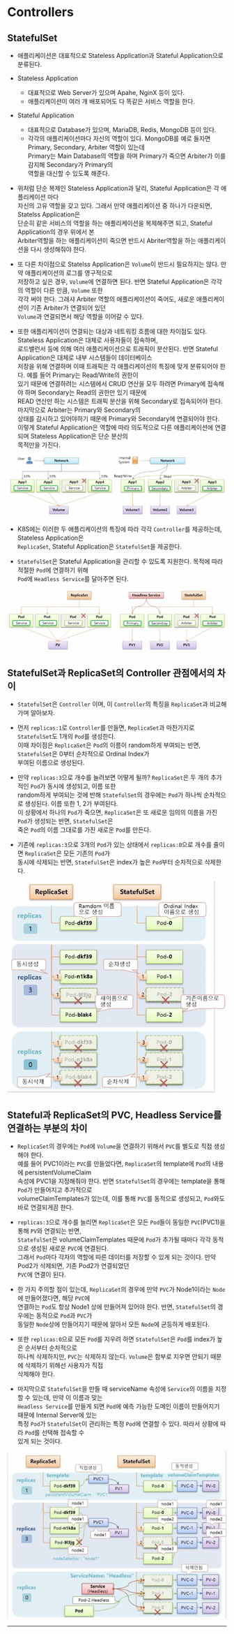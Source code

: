 # Controllers

## StatefulSet

- 애플리케이션은 대표적으로 Stateless Application과 Stateful Application으로 분류된다.

- Stateless Application

  - 대표적으로 Web Server가 있으며 Apahe, NginX 등이 있다.
  - 애플리케이션이 여러 개 배포되어도 다 똑같은 서비스 역할을 한다.

- Stateful Application

  - 대표적으로 Database가 있으며, MariaDB, Redis, MongoDB 등이 있다.
  - 각각의 애플리케이션마다 자신의 역할이 있다. MongoDB를 예로 들자면 Primary, Secondary, Arbiter 역할이 있는데  
    Primary는 Main Database의 역할을 하며 Primary가 죽으면 Arbiter가 이를 감지해 Secondary가 Primary의  
    역할을 대신할 수 있도록 해준다.

- 위처럼 단순 복제인 Stateless Application과 달리, Stateful Application은 각 애플리케이션 마다  
  자신의 고유 역할을 갖고 있다. 그래서 만약 애플리케이션 중 하나가 다운되면, Statelss Application은  
  단순히 같은 서비스의 역할을 하는 애플리케이션을 복제해주면 되고, Stateful Application의 경우 위에서 본  
  Arbiter역할을 하는 애플리케이션이 죽으면 반드시 Abriter역할을 하는 애플리케이션을 다시 생성해줘야 한다.

- 또 다른 차이점으로 Statelss Application은 `Volume`이 반드시 필요하지는 않다. 만약 애플리케이션의 로그를 영구적으로  
  저장하고 싶은 경우, `Volume`에 연결하면 된다. 반면 Stateful Application은 각각의 역할이 다른 만큼, `Volume` 또한  
  각각 써야 한다. 그래샤 Arbiter 역할의 애플리케이션이 죽어도, 새로운 애플리케이션이 기존 Arbiter가 연결되어 있던  
  `Volume`과 연결되면서 해당 역할을 이어갈 수 있다.

- 또한 애플리케이션이 연결되는 대상과 네트워킹 흐름에 대한 차이점도 있다. Stateless Application은 대체로 사용자들이 접속하며,  
  로드밸런서 등에 의해 여러 애플리케이션으로 트래픽이 분산된다. 반면 Stateful Application은 대체로 내부 시스템들이 데이터베이스  
  저장을 위해 연결하며 이때 트래픽은 각 애플리케이션의 특징에 맞게 분류되어야 한다. 예를 들어 Primary는 Read/Write의 권한이  
  있기 때문에 연결하려는 시스템에서 CRUD 연산을 모두 하려면 Primary에 접속해야 하며 Secondary는 Read의 권한만 있기 때문에  
  READ 연산만 하는 시스템은 트래픽 분산을 위해 Secondary로 접속되어야 한다. 마지막으로 Arbiter는 Primary와 Secondary의  
  상태를 감시하고 있어야하기 때문에 Primary와 Secondary에 연결되어야 한다.  
  이렇게 Stateful Application은 역할에 따라 의도적으로 다른 애플리케이션에 연결되며 Stateless Application은 단순 분산의  
  목적만을 가진다.

![picture 1](../../images/STATELESS_AND_STATEFUL_APPLICATION.png)

- K8S에는 이러한 두 애플리케이션의 특징에 따라 각각 `Controller`를 제공하는데, Stateless Application은  
  `ReplicaSet`, Stateful Application은 `StatefulSet`을 제공한다.

- `StatefulSet`은 Stateful Application을 관리할 수 있도록 지원한다. 목적에 따라 적절한 `Pod`에 연결하기 위해  
  `Pod`에 `Headless Service`를 달아주면 된다.

![picture 2](../../images/REPLICASET_STATEFULSET.png)

## StatefulSet과 ReplicaSet의 Controller 관점에서의 차이

- `StatefulSet`은 `Controller` 이며, 이 `Controller`의 특징을 `ReplicaSet`과 비교해가며 알아보자.

- 먼저 `replicas:1`로 `Controller`를 만들면, `ReplicaSet`과 마찬가지로 `StatefulSet`도 1개의 `Pod`를 생성한다.  
  이때 차이점은 `ReplicaSet`은 `Pod`의 이름이 random하게 부여되는 반면, `StatefulSet`은 0부터 순차적으로 Ordinal Index가  
  부여된 이름으로 생성된다.

- 만약 `replicas:3`으로 개수를 늘려보면 어떻게 될까? `ReplicaSet`은 두 개의 추가적인 `Pod`가 동시에 생성되고, 이름 또한  
  random하게 부여되는 것에 반해 `StatefulSet`의 경우에는 `Pod`가 하나씩 순차적으로 생성된다. 이름 또한 1, 2가 부여된다.  
  이 상황에서 하나의 `Pod`가 죽으면, `ReplicaSet`은 또 새로운 임의의 이름을 가진 `Pod`가 생성되는 반면, `StatefulSet`은  
  죽은 `Pod`의 이름 그대로를 가진 새로운 `Pod`를 만든다.

- 기존에 `replicas:3`으로 3개의 `Pod`가 있는 상태에서 `replicas:0`으로 개수를 줄이면 `ReplicaSet`은 모든 기존의 `Pod`가  
  동시에 삭제되는 반면, `StatefulSet`은 index가 높은 `Pod`부터 순차적으로 삭제한다.

![picture 3](../../images/REPLICASET_VS_STATEFULSET_POD.png)

## Stateful과 ReplicaSet의 PVC, Headless Service를 연결하는 부분의 차이

- `ReplicaSet`의 경우에는 `Pod`에 `Volume`을 연결하기 위해서 `PVC`를 별도로 직접 생성해야 한다.  
  예를 들어 PVC1이라는 `PVC`를 만들었다면, `ReplicaSet`의 template에 `Pod`의 내용에 persistentVolumeClaim  
  속성에 PVC1을 지정해줘야 한다. 반면 `StatefulSet`의 경우에는 template을 통해 `Pod`가 만들어지고 추가적으로  
  volumeClaimTemplates가 있는데, 이를 통해 `PVC`를 동적으로 생성되고, `Pod`와도 바로 연결되게끔 한다.

- `replicas:3`으로 개수를 늘리면 `ReplicaSet`은 모든 `Pod`들이 동일한 `PVC`(PVC1)을 통해 `PV`와 연결되는 반면,  
  `StatefulSet`은 volumeClaimTemplates 때문에 `Pod`가 추가될 때마다 각각 동적으로 생성된 새로운 `PVC`에 연결된다.  
  그래서 `Pod`마다 각자의 역할에 따른 데이터를 저장할 수 있게 되는 것이다. 만약 Pod2가 삭제되면, 기존 Pod2가 연결되었던  
  `PVC`에 연결이 된다.

- 한 가지 주의할 점이 있는데, `ReplicaSet`의 경우에 만약 `PVC`가 Node1이라는 `Node`에 만들어졌다면, 해당 `PVC`에  
  연결하는 `Pod`도 항상 Node1 상에 만들어져 있어야 한다. 반면, `StatefulSet`의 경우에는 동적으로 `Pod`과 `PVC`가  
  동일한 `Node`상에 만들어지기 때문에 알아서 모든 `Node`에 균등하게 배포된다.

- 또한 `replicas:0`으로 모든 `Pod`를 지우려 하면 `StatefulSet`은 `Pod`를 index가 높은 순서부터 순차적으로  
  하나씩 삭제하지만, `PVC`는 삭제하지 않는다. `Volume`은 함부로 지우면 안되기 때문에 삭제하기 위해선 사용자가 직접  
  삭제해야 한다.

- 마지막으로 `StatefulSet`을 만들 때 serviceName 속성에 `Service`의 이름을 지정할 수 있는데, 만약 이 이름과 맞는  
  `Headless Service`를 만들게 되면 `Pod`에 예측 가능한 도메인 이름이 만들어지기 때문에 Internal Server에 있는  
  특정 `Pod`가 `StatefulSet`이 관리하는 특정 `Pod`에 연결할 수 있다. 따라서 상황에 따라 `Pod`를 선택해 접속할 수  
  있게 되는 것이다.

![picture 4](../../images/REPLICASET_VS_STATEFULSET_PVC_HEADLESS.png)

<hr/>
